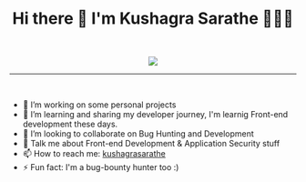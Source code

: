 <h1 align="center">Hi there 👋 I'm Kushagra Sarathe 👨🏻‍💻</h1>

  <br>
  
<p align="center">
  <img src="[https://c.tenor.com/GfSX-u7VGM4AAAAC/coding.gif](https://c.tenor.com/YUzRkMOL-3EAAAAC/programming-computer-frog.gif)"/>
<!-- <img src="https://c.tenor.com/GfSX-u7VGM4AAAAC/coding.gif"/> -->
<!--   <img src="https://s.4cdn.org/image/title/115.gif"> -->
<!--   <img src="https://s.4cdn.org/image/title/100.gif"> -->
</p>

<hr>
<br>

- 🔭 I’m working on some personal projects
- 🌱 I’m learning and sharing my developer journey, I'm learnig Front-end development these days.
- 👯 I’m looking to collaborate on Bug Hunting and Development
- 💬 Talk me about Front-end Development & Application Security stuff 
- 📫 How to reach me: [kushagrasarathe](https://twitter.com/kushagrasarathe)
- ⚡ Fun fact: I'm a bug-bounty hunter too :)

